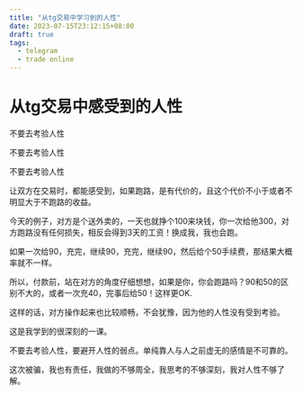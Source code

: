 ```yaml
---
title: "从tg交易中学习到的人性"
date: 2023-07-15T23:12:15+08:00
draft: true
tags:
  - telegram
  - trade online
---
```


# 从tg交易中感受到的人性

不要去考验人性

不要去考验人性

不要去考验人性

让双方在交易时，都能感受到，如果跑路，是有代价的，且这个代价不小于或者不明显大于不跑路的收益。

今天的例子，对方是个送外卖的，一天也就挣个100来块钱，你一次给他300，对方跑路没有任何损失，相反会得到3天的工资！换成我，我也会跑。

如果一次给90，充完，继续90，充完，继续90，然后给个50手续费，那结果大概率就不一样。

所以，付款前，站在对方的角度仔细想想，如果是你，你会跑路吗？90和50的区别不大的，或者一次充40，完事后给50！这样更OK.

这样的话，对方操作起来也比较顺畅，不会犹豫，因为他的人性没有受到考验。

这是我学到的很深刻的一课。

不要去考验人性，要避开人性的弱点。单纯靠人与人之前虚无的感情是不可靠的。

这次被骗，我也有责任，我做的不够周全，我思考的不够深刻，我对人性不够了解。
